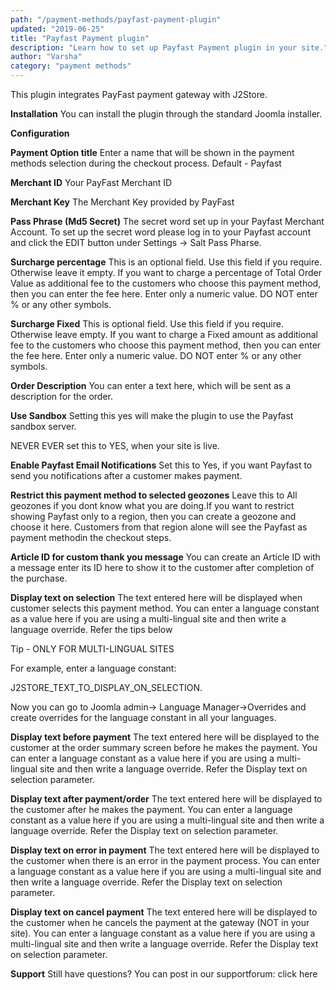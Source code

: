 ```yaml
---
path: "/payment-methods/payfast-payment-plugin"
updated: "2019-06-25"
title: "Payfast Payment plugin"
description: "Learn how to set up Payfast Payment plugin in your site."
author: "Varsha"
category: "payment methods"
---
```


This plugin integrates PayFast payment gateway with J2Store.

**Installation**
You can install the plugin through the standard Joomla installer.

**Configuration**

**Payment Option title**
Enter a name that will be shown in the payment methods selection during the checkout process. Default - Payfast

**Merchant ID**
Your PayFast Merchant ID

**Merchant Key**
The Merchant Key provided by PayFast

**Pass Phrase (Md5 Secret)**
The secret word set up in your Payfast Merchant Account.
To set up the secret word please log in to your Payfast account and click the EDIT button under Settings → Salt Pass Pharse.

**Surcharge percentage**
This is an optional field. Use this field if you require. Otherwise leave it empty.
If you want to charge a percentage of Total Order Value as additional fee to the customers who choose this payment method, then you can enter the fee here. Enter only a numeric value. DO NOT enter % or any other symbols.

**Surcharge Fixed**
This is optional field. Use this field if you require. Otherwise leave empty.
If you want to charge a Fixed amount as additional fee to the customers who choose this payment method, then you can enter the fee here. Enter only a numeric value. DO NOT enter % or any other symbols.

**Order Description**
You can enter a text here, which will be sent as a description for the order.

**Use Sandbox**
Setting this yes will make the plugin to use the Payfast sandbox server.

NEVER EVER set this to YES, when your site is live.

**Enable Payfast Email Notifications**
Set this to Yes, if you want Payfast to send you notifications after a customer makes payment.

**Restrict this payment method to selected geozones**
Leave this to All geozones if you dont know what you are doing.If you want to restrict showing Payfast only to a region, then you can create a geozone and choose it here. Customers from that region alone will see the Payfast as payment methodin the checkout steps.

**Article ID for custom thank you message**
You can create an Article ID with a message enter its ID here to show it to the customer after completion of the purchase.

**Display text on selection**
The text entered here will be displayed when customer selects this payment method.
You can enter a language constant as a value here if you are using a multi-lingual site and then write a language override. Refer the tips below

Tip - ONLY FOR MULTI-LINGUAL SITES

For example, enter a language constant:

J2STORE_TEXT_TO_DISPLAY_ON_SELECTION.

Now you can go to Joomla admin-> Language Manager->Overrides and create overrides for the language constant in all your languages.

**Display text before payment**
The text entered here will be displayed to the customer at the order summary screen before he makes the payment.
You can enter a language constant as a value here if you are using a multi-lingual site and then write a language override. Refer the Display text on selection parameter.

**Display text after payment/order**
The text entered here will be displayed to the customer after he makes the payment.
You can enter a language constant as a value here if you are using a multi-lingual site and then write a language override. Refer the Display text on selection parameter.

**Display text on error in payment**
The text entered here will be displayed to the customer when there is an error in the payment process.
You can enter a language constant as a value here if you are using a multi-lingual site and then write a language override. Refer the Display text on selection parameter.

**Display text on cancel payment**
The text entered here will be displayed to the customer when he cancels the payment at the gateway (NOT in your site).
You can enter a language constant as a value here if you are using a multi-lingual site and then write a language override. Refer the Display text on selection parameter.

**Support**
Still have questions? You can post in our supportforum: <link-text url = "http://j2store.org/forum/index.html" target = "_blank" rel = "noopener">click here</link-text>

